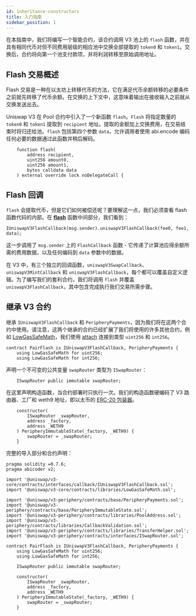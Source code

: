 ```yaml
---
id: inheritance-constructors
title: 入门指南
sidebar_position: 1
---
```


在本指南中，我们将编写一个智能合约，该合约调用 V3 池上的 `flash` 函数，并在具有相同代币对但不同费用层级的相应池中交换全部提取的 `token0` 和 `token1`。交换后，合约将向第一个池支付款项，并将利润转移至原始调用地址。

## Flash 交易概述

Flash 交易是一种在以太坊上转移代币的方法，它在满足代币余额转移的必要条件之前就先转移了代币余额。在交换的上下文中，这意味着输出在接收输入之前就从交换发送出去。

Uniswap V3 在 Pool 合约中引入了一个新函数 `flash`。`Flash` 将指定数量的 `token0` 和 `token1` 提取到 `recipient` 地址。提取的金额加上交换费用，在交易结束时将归还给池。`flash` 包括第四个参数 `data`，允许调用者使用 abi.encode 编码任何必要的数据通过此函数并稍后解码。

```solidity
    function flash(
        address recipient,
        uint256 amount0,
        uint256 amount1,
        bytes calldata data
    ) external override lock noDelegateCall {
```

## Flash 回调

`flash` 会提取代币，但是它们如何被偿还呢？要理解这一点，我们必须查看 flash 函数代码的内部。在 [**flash**](https://github.com/Uniswap/uniswap-v3-core/blob/main/contracts/UniswapV3Pool.sol#L791) 函数中间部分，我们看到：

```solidity
IUniswapV3FlashCallback(msg.sender).uniswapV3FlashCallback(fee0, fee1, data);
```

这一步调用了 `msg.sender` 上的 `FlashCallback` 函数 - 它传递了计算池应得余额所需的费用数据，以及任何编码到 `data` 参数中的数据。

在 V3 中，有三个独立的回调函数，`uniswapV3SwapCallback`、`uniswapV3MintCallback` 和 `uniswapV3FlashCallback`，每个都可以覆盖自定义逻辑。为了编写我们的套利合约，我们将调用 `flash` 并覆盖 `uniswapV3FlashCallback`，其中包含完成执行我们交易所需步骤。

## 继承 V3 合约

继承 `IUniswapV3FlashCallback` 和 `PeripheryPayments`，因为我们将在这两个合约中使用。请注意，这两个继承的合约已经扩展了我们将使用的许多其他合约，例如 [LowGasSafeMath](../../reference/core/libraries/LowGasSafeMath.md)，我们使用 [attach](https://docs.soliditylang.org/en/v0.7.6/contracts.html?highlight=using#using-for) 连接到类型 `uint256` 和 `int256`。

```solidity
contract PairFlash is IUniswapV3FlashCallback, PeripheryPayments {
    using LowGasSafeMath for uint256;
    using LowGasSafeMath for int256;
```

声明一个不可变的公共变量 `swapRouter` 类型为 `ISwapRouter`：

```solidity
    ISwapRouter public immutable swapRouter;
```

在这里声明构造函数，当合约部署时只执行一次。我们的构造函数硬编码了 V3 路由器、工厂和 weth9 地址，即以太币的 [ERC-20 包装器](https://weth.io/)。

```solidity
    constructor(
        ISwapRouter _swapRouter,
        address _factory,
        address _WETH9
    ) PeripheryImmutableState(_factory, _WETH9) {
        swapRouter = _swapRouter;
    }
```

完整的导入部分和合约声明：

```solidity
pragma solidity =0.7.6;
pragma abicoder v2;

import '@uniswap/v3-core/contracts/interfaces/callback/IUniswapV3FlashCallback.sol';
import '@uniswap/v3-core/contracts/libraries/LowGasSafeMath.sol';

import '@uniswap/v3-periphery/contracts/base/PeripheryPayments.sol';
import '@uniswap/v3-periphery/contracts/base/PeripheryImmutableState.sol';
import '@uniswap/v3-periphery/contracts/libraries/PoolAddress.sol';
import '@uniswap/v3-periphery/contracts/libraries/CallbackValidation.sol';
import '@uniswap/v3-periphery/contracts/libraries/TransferHelper.sol';
import '@uniswap/v3-periphery/contracts/interfaces/ISwapRouter.sol';

contract PairFlash is IUniswapV3FlashCallback, PeripheryPayments {
    using LowGasSafeMath for uint256;
    using LowGasSafeMath for int256;

    ISwapRouter public immutable swapRouter;

    constructor(
        ISwapRouter _swapRouter,
        address _factory,
        address _WETH9
    ) PeripheryImmutableState(_factory, _WETH9) {
        swapRouter = _swapRouter;
    }
```